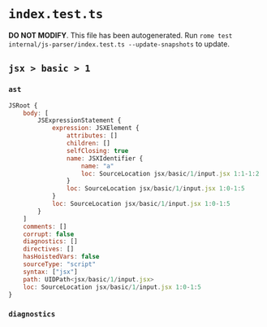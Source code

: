 # `index.test.ts`

**DO NOT MODIFY**. This file has been autogenerated. Run `rome test internal/js-parser/index.test.ts --update-snapshots` to update.

## `jsx > basic > 1`

### `ast`

```javascript
JSRoot {
	body: [
		JSExpressionStatement {
			expression: JSXElement {
				attributes: []
				children: []
				selfClosing: true
				name: JSXIdentifier {
					name: "a"
					loc: SourceLocation jsx/basic/1/input.jsx 1:1-1:2
				}
				loc: SourceLocation jsx/basic/1/input.jsx 1:0-1:5
			}
			loc: SourceLocation jsx/basic/1/input.jsx 1:0-1:5
		}
	]
	comments: []
	corrupt: false
	diagnostics: []
	directives: []
	hasHoistedVars: false
	sourceType: "script"
	syntax: ["jsx"]
	path: UIDPath<jsx/basic/1/input.jsx>
	loc: SourceLocation jsx/basic/1/input.jsx 1:0-1:5
}
```

### `diagnostics`

```

```
